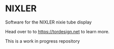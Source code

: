 # NIXLER
Software for the NIXLER nixie tube display

Head over to to https://tordesign.net to learn more.

This is a work in progress repository
